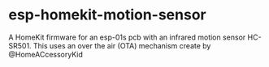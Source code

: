 # esp-homekit-motion-sensor

A HomeKit firmware for an esp-01s pcb with an infrared motion sensor HC-SR501. This uses an over the air (OTA) mechanism create by @HomeACcessoryKid
